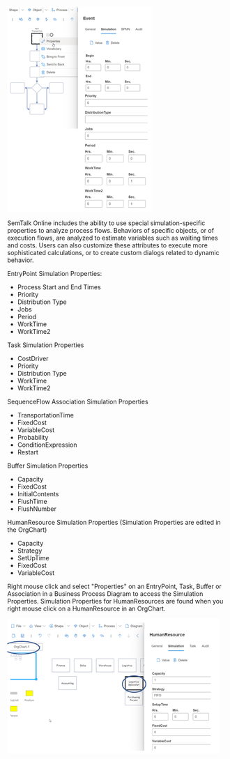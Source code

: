 ![alt text](images/SimStartEventAll.png)

SemTalk Online includes the ability to use special simulation-specific properties to analyze process flows. Behaviors of specific objects, or of execution flows, are analyzed to estimate variables such as waiting times and costs. Users can also customize these attributes to execute more sophisticated calculations, or to create custom dialogs related to dynamic behavior. 

EntryPoint Simulation Properties:
* Process Start and End Times
* Priority
* Distribution Type
* Jobs
* Period
* WorkTime
* WorkTime2

Task Simulation Properties
* CostDriver
* Priority
* Distribution Type
* WorkTime
* WorkTime2

SequenceFlow Association Simulation Properties
* TransportationTime
* FixedCost
* VariableCost
* Probability
* ConditionExpression
* Restart

Buffer Simulation Properties
* Capacity
* FixedCost
* InitialContents
* FlushTime
* FlushNumber

HumanResource Simulation Properties (Simulation Properties are edited in the OrgChart)
* Capacity
* Strategy
* SetUpTime
* FixedCost
* VariableCost

Right mouse click and select "Properties" on an EntryPoint, Task, Buffer or Association in a Business Process Diagram to access the Simulation Properties. Simulation Properties for HumanResources are found when you right mouse click on a HumanResource in an OrgChart.

![alt text](images/SimulationHumanResources.png)